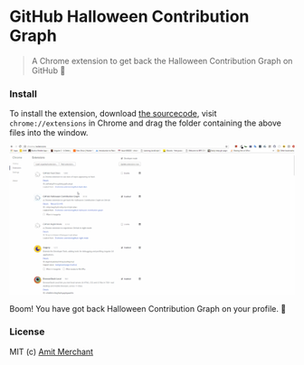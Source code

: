 GitHub Halloween Contribution Graph
=================
> A Chrome extension to get back the Halloween Contribution Graph on GitHub :jack_o_lantern:

### Install

To install the extension, download [the sourcecode](https://github.com/amitmerchant1990/github-halloween-contribution-graph/archive/master.zip), visit `chrome://extensions` in Chrome and drag the folder containing the above files into the window.

![install](https://raw.githubusercontent.com/amitmerchant1990/github-halloween-contribution-graph/master/res/github-halloween-graph.gif)

Boom! You have got back Halloween Contribution Graph on your profile. :tada:

### License

MIT (c) [Amit Merchant](https://www.amitmerchant.com/)
